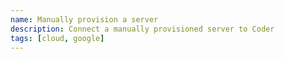 ```yaml
---
name: Manually provision a server
description: Connect a manually provisioned server to Coder
tags: [cloud, google]
---
```

